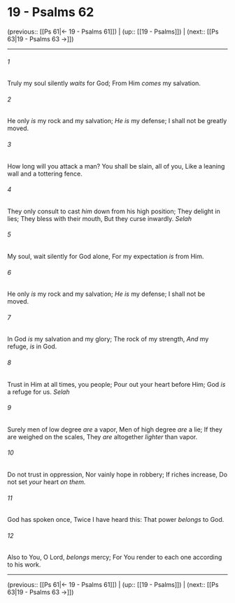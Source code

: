 # 19 - Psalms 62

(previous:: [[Ps 61|← 19 - Psalms 61]]) | (up:: [[19 - Psalms]]) | (next:: [[Ps 63|19 - Psalms 63 →]])

***


###### 1 
Truly my soul silently _waits_ for God; From Him _comes_ my salvation. 

###### 2 
He only _is_ my rock and my salvation; _He is_ my defense; I shall not be greatly moved. 

###### 3 
How long will you attack a man? You shall be slain, all of you, Like a leaning wall and a tottering fence. 

###### 4 
They only consult to cast _him_ down from his high position; They delight in lies; They bless with their mouth, But they curse inwardly. _Selah_ 

###### 5 
My soul, wait silently for God alone, For my expectation _is_ from Him. 

###### 6 
He only _is_ my rock and my salvation; _He is_ my defense; I shall not be moved. 

###### 7 
In God _is_ my salvation and my glory; The rock of my strength, _And_ my refuge, _is_ in God. 

###### 8 
Trust in Him at all times, you people; Pour out your heart before Him; God _is_ a refuge for us. _Selah_ 

###### 9 
Surely men of low degree _are_ a vapor, Men of high degree _are_ a lie; If they are weighed on the scales, They _are_ altogether _lighter_ than vapor. 

###### 10 
Do not trust in oppression, Nor vainly hope in robbery; If riches increase, Do not set _your_ heart _on them._ 

###### 11 
God has spoken once, Twice I have heard this: That power _belongs_ to God. 

###### 12 
Also to You, O Lord, _belongs_ mercy; For You render to each one according to his work.

***

(previous:: [[Ps 61|← 19 - Psalms 61]]) | (up:: [[19 - Psalms]]) | (next:: [[Ps 63|19 - Psalms 63 →]])
